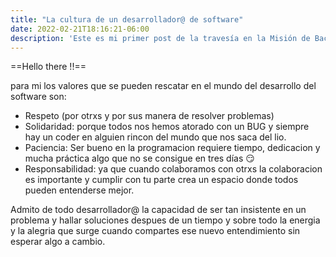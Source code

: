 ```yaml
---
title: "La cultura de un desarrollador@ de software"
date: 2022-02-21T18:16:21-06:00
description: 'Este es mi primer post de la travesía en la Misión de Backend con Node JS de Launch X.'
---
```


==Hello there !!==

para mi los valores que se pueden rescatar en el mundo del desarrollo del software son:

- Respeto (por otrxs y por sus manera de resolver problemas)
- Solidaridad: porque todos nos hemos atorado con un BUG y siempre hay un coder en alguien rincon del mundo que nos saca del lio.
- Paciencia: Ser bueno en la programacion requiere tiempo, dedicacion y mucha práctica algo que no se consigue en tres días 😏
- Responsabilidad: ya que cuando colaboramos con otrxs la colaboracion es importante y cumplir con tu parte crea un espacio donde todos pueden entenderse mejor.

Admito de todo desarrollador@ la capacidad de ser tan insistente en un problema y hallar soluciones despues de un tiempo y sobre todo la energia y la alegria que surge cuando compartes ese nuevo entendimiento sin esperar algo a cambio.


